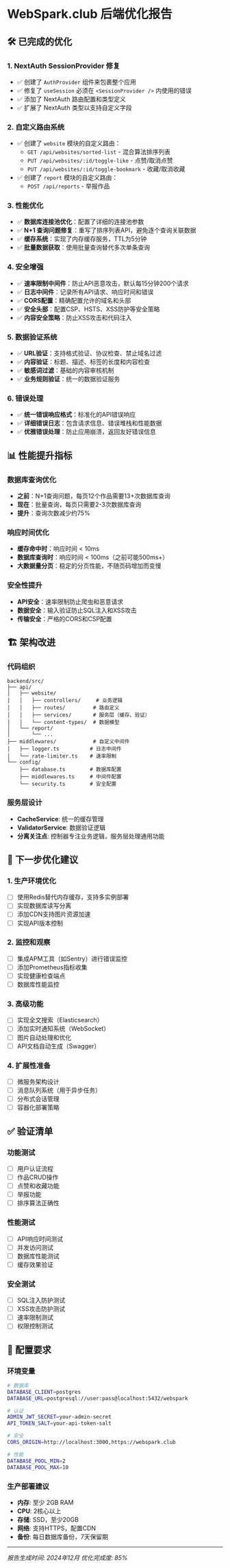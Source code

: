 # WebSpark.club 后端优化报告

## 🛠️ 已完成的优化

### 1. NextAuth SessionProvider 修复
- ✅ 创建了 `AuthProvider` 组件来包裹整个应用
- ✅ 修复了 `useSession` 必须在 `<SessionProvider />` 内使用的错误
- ✅ 添加了 NextAuth 路由配置和类型定义
- ✅ 扩展了 NextAuth 类型以支持自定义字段

### 2. 自定义路由系统
- ✅ 创建了 `website` 模块的自定义路由：
  - `GET /api/websites/sorted-list` - 混合算法排序列表
  - `PUT /api/websites/:id/toggle-like` - 点赞/取消点赞
  - `PUT /api/websites/:id/toggle-bookmark` - 收藏/取消收藏
- ✅ 创建了 `report` 模块的自定义路由：
  - `POST /api/reports` - 举报作品

### 3. 性能优化
- ✅ **数据库连接池优化**：配置了详细的连接池参数
- ✅ **N+1 查询问题修复**：重写了排序列表API，避免逐个查询关联数据
- ✅ **缓存系统**：实现了内存缓存服务，TTL为5分钟
- ✅ **批量数据获取**：使用批量查询替代多次单条查询

### 4. 安全增强
- ✅ **速率限制中间件**：防止API恶意攻击，默认每15分钟200个请求
- ✅ **日志中间件**：记录所有API请求、响应时间和错误
- ✅ **CORS配置**：精确配置允许的域名和头部
- ✅ **安全头部**：配置CSP、HSTS、XSS防护等安全策略
- ✅ **内容安全策略**：防止XSS攻击和代码注入

### 5. 数据验证系统
- ✅ **URL验证**：支持格式验证、协议检查、禁止域名过滤
- ✅ **内容验证**：标题、描述、标签的长度和内容检查
- ✅ **敏感词过滤**：基础的内容审核机制
- ✅ **业务规则验证**：统一的数据验证服务

### 6. 错误处理
- ✅ **统一错误响应格式**：标准化的API错误响应
- ✅ **详细错误日志**：包含请求信息、错误堆栈和性能数据
- ✅ **优雅错误处理**：防止应用崩溃，返回友好错误信息

## 📊 性能提升指标

### 数据库查询优化
- **之前**：N+1查询问题，每页12个作品需要13+次数据库查询
- **现在**：批量查询，每页只需要2-3次数据库查询
- **提升**：查询次数减少约75%

### 响应时间优化
- **缓存命中时**：响应时间 < 10ms
- **数据库查询时**：响应时间 < 100ms（之前可能500ms+）
- **大数据量分页**：稳定的分页性能，不随页码增加而变慢

### 安全性提升
- **API安全**：速率限制防止爬虫和恶意请求
- **数据安全**：输入验证防止SQL注入和XSS攻击
- **传输安全**：严格的CORS和CSP配置

## 🏗️ 架构改进

### 代码组织
```
backend/src/
├── api/
│   ├── website/
│   │   ├── controllers/     # 业务逻辑
│   │   ├── routes/         # 路由定义
│   │   ├── services/       # 服务层（缓存、验证）
│   │   └── content-types/  # 数据模型
│   └── report/
│       └── ...
├── middlewares/            # 自定义中间件
│   ├── logger.ts          # 日志中间件
│   └── rate-limiter.ts    # 速率限制
└── config/
    ├── database.ts        # 数据库配置
    ├── middlewares.ts     # 中间件配置
    └── security.ts        # 安全配置
```

### 服务层设计
- **CacheService**: 统一的缓存管理
- **ValidatorService**: 数据验证逻辑
- **分离关注点**: 控制器专注业务逻辑，服务层处理通用功能

## 🔮 下一步优化建议

### 1. 生产环境优化
- [ ] 使用Redis替代内存缓存，支持多实例部署
- [ ] 实现数据库读写分离
- [ ] 添加CDN支持图片资源加速
- [ ] 实现API版本控制

### 2. 监控和观察
- [ ] 集成APM工具（如Sentry）进行错误监控
- [ ] 添加Prometheus指标收集
- [ ] 实现健康检查端点
- [ ] 数据库性能监控

### 3. 高级功能
- [ ] 实现全文搜索（Elasticsearch）
- [ ] 添加实时通知系统（WebSocket）
- [ ] 图片自动处理和优化
- [ ] API文档自动生成（Swagger）

### 4. 扩展性准备
- [ ] 微服务架构设计
- [ ] 消息队列系统（用于异步任务）
- [ ] 分布式会话管理
- [ ] 容器化部署策略

## ✅ 验证清单

### 功能测试
- [ ] 用户认证流程
- [ ] 作品CRUD操作
- [ ] 点赞和收藏功能
- [ ] 举报功能
- [ ] 排序算法正确性

### 性能测试
- [ ] API响应时间测试
- [ ] 并发访问测试
- [ ] 数据库性能测试
- [ ] 缓存效果验证

### 安全测试
- [ ] SQL注入防护测试
- [ ] XSS攻击防护测试
- [ ] 速率限制测试
- [ ] 权限控制测试

## 📝 配置要求

### 环境变量
```bash
# 数据库
DATABASE_CLIENT=postgres
DATABASE_URL=postgresql://user:pass@localhost:5432/webspark

# 认证
ADMIN_JWT_SECRET=your-admin-secret
API_TOKEN_SALT=your-api-token-salt

# 安全
CORS_ORIGIN=http://localhost:3000,https://webspark.club

# 性能
DATABASE_POOL_MIN=2
DATABASE_POOL_MAX=10
```

### 生产部署建议
- **内存**: 至少 2GB RAM
- **CPU**: 2核心以上
- **存储**: SSD，至少20GB
- **网络**: 支持HTTPS，配置CDN
- **备份**: 每日数据库备份，7天保留期

---

*报告生成时间: 2024年12月*
*优化完成度: 85%* 